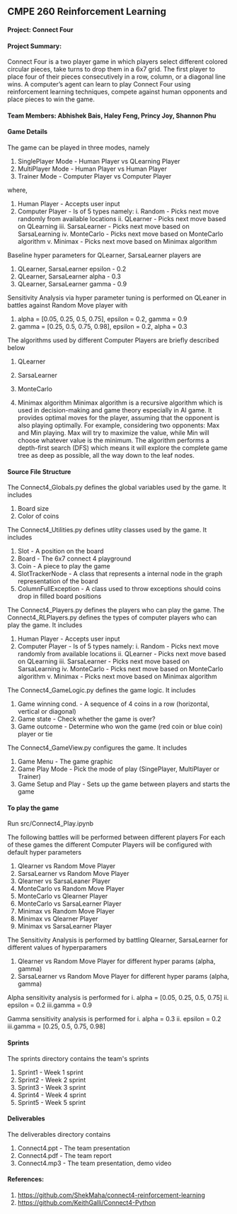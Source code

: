 ## CMPE 260 Reinforcement Learning
####  Project: Connect Four

####  Project Summary: 
Connect Four is a two player game in which players select different colored circular pieces, take turns to drop them in a 
6x7 grid. The first player to place four of their pieces consecutively in a row, column, or a diagonal line wins. A 
computer’s agent can learn to play Connect Four using reinforcement learning techniques, compete against human opponents 
and place pieces to win the game.

#### Team Members: Abhishek Bais, Haley Feng, Princy Joy, Shannon Phu

#### Game Details
The game can be played in three modes, namely
   1. SinglePlayer Mode - Human Player vs QLearning Player
   2. MultiPlayer Mode  - Human Player vs Human Player
   3. Trainer Mode      - Computer Player vs Computer Player 
  
   where,
   1. Human Player      - Accepts user input
   2. Computer Player   - Is of 5 types namely:
      i. Random         - Picks next move randomly from available locations
     ii. QLearner       - Picks next move based on QLearning
    iii. SarsaLearner   - Picks next move based on SarsaLearning
     iv. MonteCarlo     - Picks next move based on MonteCarlo algorithm
      v. Minimax        - Picks next move based on Minimax algorithm

Baseline hyper parameters for QLearner, SarsaLearner players are 
   1. QLearner, SarsaLearner epsilon - 0.2 
   2. QLearner, SarsaLearner alpha   - 0.3
   3. QLearner, SarsaLearner gamma   - 0.9
   
Sensitivity Analysis via hyper parameter tuning is performed on QLeaner in battles against Random Move player with
   1. alpha   = [0.05, 0.25, 0.5, 0.75], epsilon = 0.2, gamma = 0.9
   2. gamma   = [0.25, 0.5, 0.75, 0.98], epsilon = 0.2, alpha = 0.3
 
The algorithms used by different Computer Players are briefly described below
   1. QLearner

   2. SarsaLearner

   3. MonteCarlo

   4. Minimax algorithm
     Minimax algorithm is a recursive algorithm which is used in decision-making and game theory especially in AI game. It   
     provides optimal moves for the player, assuming that the opponent is also playing optimally. For example, considering two 
     opponents: Max and Min playing. Max will try to maximize the value, while Min will choose whatever value is the minimum. 
     The algorithm performs a depth-first search (DFS) which means it will explore the complete game tree as deep as possible, 
     all the way down to the leaf nodes.

#### Source File Structure
The Connect4_Globals.py defines the global variables used by the game. 
It includes
   1. Board size
   2. Color of coins 

The Connect4_Utilities.py defines utlity classes used by the game. 
It includes
   1. Slot                -  A position on the board
   2. Board               -  The 6x7 connect 4 playground
   3. Coin                -  A piece to play the game 
   4. SlotTrackerNode     -  A class that represents a internal node in the graph representation of the board
   5. ColumnFullException -  A class used to throw exceptions should coins drop in filled board positions

The Connect4_Players.py defines the players who can play the game. 
The Connect4_RLPlayers.py defines the types of computer players who can play the game. 
It includes
   1. Human Player       - Accepts user input
   2. Computer Player    - Is of 5 types namely:
      i.   Random        - Picks next move randomly from available locations
     ii.  QLearner       - Picks next move based on QLearning
    iii. SarsaLearner    - Picks next move based on SarsaLearning
     iv.  MonteCarlo     - Picks next move based on MonteCarlo algorithm
      v.   Minimax       - Picks next move based on Minimax algorithm
    
The Connect4_GameLogic.py defines the game logic.
It includes 
  1. Game winning cond.  - A sequence of 4 coins in a row (horizontal, vertical or diagonal)
  2. Game state          - Check whether the game is over?
  3. Game outcome        - Determine who won the game (red coin or blue coin) player or tie 

The Connect4_GameView.py configures the game.
It includes
  1. Game Menu           - The game graphic 
  2. Game Play Mode      - Pick the mode of play (SingePlayer, MultiPlayer or Trainer)  
  3. Game Setup and Play - Sets up the game between players and starts the game  

#### To play the game
Run src/Connect4_Play.ipynb

The following battles will be performed between different players 
For each of these games the different Computer Players will be configured with default hyper parameters 
  1. Qlearner     vs Random Move Player
  2. SarsaLearner vs Random Move Player
  3. Qlearner     vs SarsaLeaner Player
  4. MonteCarlo   vs Random Move Player
  5. MonteCarlo   vs Qlearner Player
  6. MonteCarlo   vs SarsaLearner Player
  7. Minimax      vs Random Move Player
  8. Minimax      vs Qlearner Player
  9. Minimax      vs SarsaLearner Player
  
 The Sensitivity Analysis is performed by battling Qlearner, SarsaLearner for different values of hyperparamers
  1. Qlearner vs Random Move Player for different hyper params (alpha, gamma) 
  2. SarsaLearner vs Random Move Player for different hyper params (alpha, gamma)
   
   Alpha sensitivity analysis is performed for
    i. alpha   = [0.05, 0.25, 0.5, 0.75]
   ii. epsilon = 0.2
   iii.gamma   = 0.9
   
   Gamma sensitivity analysis is performed for
    i. alpha   = 0.3
   ii. epsilon = 0.2
   iii.gamma   = [0.25, 0.5, 0.75, 0.98]

#### Sprints
The sprints directory contains the team's sprints 
 1. Sprint1 - Week 1 sprint
 2. Sprint2 - Week 2 sprint
 3. Sprint3 - Week 3 sprint
 4. Sprint4 - Week 4 sprint
 5. Sprint5 - Week 5 sprint
 
#### Deliverables
The deliverables directory contains
 1. Connect4.ppt - The team presentation
 2. Connect4.pdf - The team report
 3. Connect4.mp3 - The team presentation, demo video
 
#### References:
1. https://github.com/ShekMaha/connect4-reinforcement-learning
2. https://github.com/KeithGalli/Connect4-Python